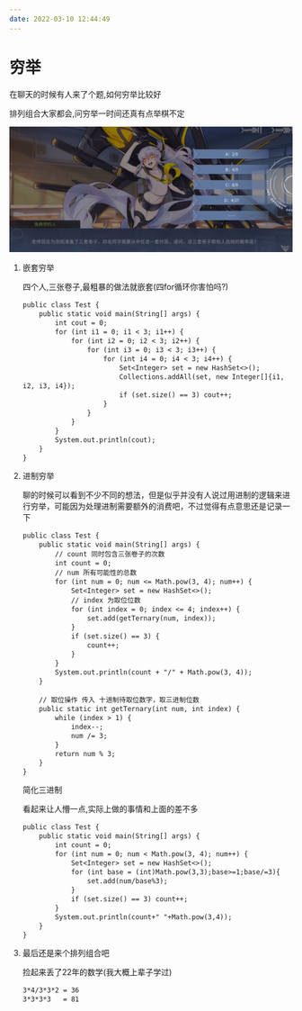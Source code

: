 ```yaml
---
date: 2022-03-10 12:44:49
---
```


# 穷举

在聊天的时候有人来了个题,如何穷举比较好

排列组合大家都会,问穷举一时间还真有点举棋不定

![image-20211202182154042](assets/[算法]用进制的思想进行穷举.md/image-20211202182154042.png)

1. 嵌套穷举

   四个人,三张卷子,最粗暴的做法就嵌套(四for循环你害怕吗?)

   ```
   public class Test {
       public static void main(String[] args) {
           int cout = 0;
           for (int i1 = 0; i1 < 3; i1++) {
               for (int i2 = 0; i2 < 3; i2++) {
                   for (int i3 = 0; i3 < 3; i3++) {
                       for (int i4 = 0; i4 < 3; i4++) {
                           Set<Integer> set = new HashSet<>();
                           Collections.addAll(set, new Integer[]{i1, i2, i3, i4});
                           if (set.size() == 3) cout++;
                       }
                   }
               }
           }
           System.out.println(cout);
       }
   }
   ```

   

2. 进制穷举

   聊的时候可以看到不少不同的想法，但是似乎并没有人说过用进制的逻辑来进行穷举，可能因为处理进制需要额外的消费吧，不过觉得有点意思还是记录一下

   ```
   public class Test {
       public static void main(String[] args) {
           // count 同时包含三张卷子的次数
           int count = 0;
           // num 所有可能性的总数
           for (int num = 0; num <= Math.pow(3, 4); num++) {
               Set<Integer> set = new HashSet<>();
               // index 为取位位数
               for (int index = 0; index <= 4; index++) {
                   set.add(getTernary(num, index));
               }
               if (set.size() == 3) {
                   count++;
               }
           }
           System.out.println(count + "/" + Math.pow(3, 4));
       }
   
       // 取位操作 传入 十进制待取位数字，取三进制位数
       public static int getTernary(int num, int index) {
           while (index > 1) {
               index--;
               num /= 3;
           }
           return num % 3;
       }
   }
   ```

   

   简化三进制

   看起来让人懵一点,实际上做的事情和上面的差不多

   ```
   public class Test {
       public static void main(String[] args) {
           int count = 0;
           for (int num = 0; num < Math.pow(3, 4); num++) {
               Set<Integer> set = new HashSet<>();
               for (int base = (int)Math.pow(3,3);base>=1;base/=3){
                   set.add(num/base%3);
               }
               if (set.size() == 3) count++;
           }
           System.out.println(count+" "+Math.pow(3,4));
       }
   }
   ```

   

3. 最后还是来个排列组合吧

   捡起来丢了22年的数学(我大概上辈子学过)

   ```
   3*4/3*3*2 = 36
   3*3*3*3   = 81
   ```




